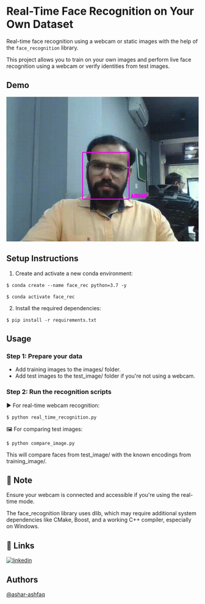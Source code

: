 
# Real-Time Face Recognition on Your Own Dataset


Real-time face recognition using a webcam or static images with the help of the `face_recognition` library.

This project allows you to train on your own images and perform live face recognition using a webcam or verify identities from test images.



## Demo

![Demo](examples/demo.gif)

## Setup Instructions

1. Create and activate a new conda environment:
```
$ conda create --name face_rec python=3.7 -y
```

```
$ conda activate face_rec
```

2. Install the required dependencies:

```
$ pip install -r requirements.txt
```
## Usage

 ### Step 1: Prepare your data
- Add training images to the images/ folder.
- Add test images to the test_image/ folder if you're not using a webcam.

### Step 2: Run the recognition scripts
▶️ For real-time webcam recognition:
```
$ python real_time_recognition.py
```
🖼️ For comparing test images:
```
$ python compare_image.py
```
This will compare faces from test_image/ with the known encodings from training_image/.


## 📌 Note

Ensure your webcam is connected and accessible if you're using the real-time mode.

The face_recognition library uses dlib, which may require additional system dependencies like CMake, Boost, and a working C++ compiler, especially on Windows.

## 🔗 Links

[![linkedin](https://img.shields.io/badge/linkedin-0A66C2?style=for-the-badge&logo=linkedin&logoColor=white)](https://www.linkedin.com/in/abdul-raheem-ashar-6aa40a1bb/)



## Authors

[@ashar-ashfaq](https://github.com/ashar-ashfaq)

